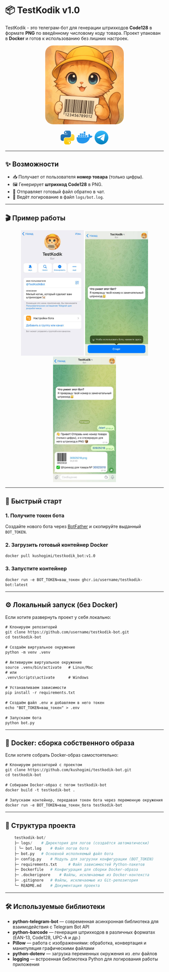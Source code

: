 # 📦 TestKodik v1.0  

TestKodik - это телеграм-бот для генерации штрихкодов **Code128** в формате **PNG** по введённому числовому коду товара.
Проект упакован в **Docker** и готов к использованию без лишних настроек.

<p align="center">
  <img src="docs/banner.png" alt="TestKodik Bot" width="250" style="border-radius:25px;"/>
</p>

<p align="center">
  <svg
    width="50px"
    height="50px"
    viewBox="0 0 32 32"
    fill="none"
    xmlns="http://www.w3.org/2000/svg"
  >
    <path
      fill-rule="evenodd"
      clip-rule="evenodd"
      d="M13.0164 2C10.8193 2 9.03825 3.72453 9.03825 5.85185V8.51852H15.9235V9.25926H5.97814C3.78107 9.25926 2 10.9838 2 13.1111L2 18.8889C2 21.0162 3.78107 22.7407 5.97814 22.7407H8.27322V19.4815C8.27322 17.3542 10.0543 15.6296 12.2514 15.6296H19.5956C21.4547 15.6296 22.9617 14.1704 22.9617 12.3704V5.85185C22.9617 3.72453 21.1807 2 18.9836 2H13.0164ZM12.0984 6.74074C12.8589 6.74074 13.4754 6.14378 13.4754 5.40741C13.4754 4.67103 12.8589 4.07407 12.0984 4.07407C11.3378 4.07407 10.7213 4.67103 10.7213 5.40741C10.7213 6.14378 11.3378 6.74074 12.0984 6.74074Z"
      fill="url(#paint0_linear_87_8204)"
    />
    <path
      fill-rule="evenodd"
      clip-rule="evenodd"
      d="M18.9834 30C21.1805 30 22.9616 28.2755 22.9616 26.1482V23.4815L16.0763 23.4815L16.0763 22.7408L26.0217 22.7408C28.2188 22.7408 29.9998 21.0162 29.9998 18.8889V13.1111C29.9998 10.9838 28.2188 9.25928 26.0217 9.25928L23.7266 9.25928V12.5185C23.7266 14.6459 21.9455 16.3704 19.7485 16.3704L12.4042 16.3704C10.5451 16.3704 9.03809 17.8296 9.03809 19.6296L9.03809 26.1482C9.03809 28.2755 10.8192 30 13.0162 30H18.9834ZM19.9015 25.2593C19.1409 25.2593 18.5244 25.8562 18.5244 26.5926C18.5244 27.329 19.1409 27.9259 19.9015 27.9259C20.662 27.9259 21.2785 27.329 21.2785 26.5926C21.2785 25.8562 20.662 25.2593 19.9015 25.2593Z"
      fill="url(#paint1_linear_87_8204)"
    />
    <defs>
      <linearGradient
        id="paint0_linear_87_8204"
        x1="12.4809"
        y1="2"
        x2="12.4809"
        y2="22.7407"
        gradientUnits="userSpaceOnUse"
      >
        <stop stop-color="#327EBD" />
        <stop offset="1" stop-color="#1565A7" />
      </linearGradient>
      <linearGradient
        id="paint1_linear_87_8204"
        x1="19.519"
        y1="9.25928"
        x2="19.519"
        y2="30"
        gradientUnits="userSpaceOnUse"
      >
        <stop stop-color="#FFDA4B" />
        <stop offset="1" stop-color="#F9C600" />
      </linearGradient>
    </defs>
  </svg>
  <svg
    width="50px"
    height="50px"
    viewBox="0 0 16 16"
    xmlns="http://www.w3.org/2000/svg"
    fill="none"
  >
    <path
      fill="#2396ED"
      d="M12.342 4.536l.15-.227.262.159.116.083c.28.216.869.768.996 1.684.223-.04.448-.06.673-.06.534 0 .893.124 1.097.227l.105.057.068.045.191.156-.066.2a2.044 2.044 0 01-.47.73c-.29.299-.8.652-1.609.698l-.178.005h-.148c-.37.977-.867 2.078-1.702 3.066a7.081 7.081 0 01-1.74 1.488 7.941 7.941 0 01-2.549.968c-.644.125-1.298.187-1.953.185-1.45 0-2.73-.288-3.517-.792-.703-.449-1.243-1.182-1.606-2.177a8.25 8.25 0 01-.461-2.83.516.516 0 01.432-.516l.068-.005h10.54l.092-.007.149-.016c.256-.034.646-.11.92-.27-.328-.543-.421-1.178-.268-1.854a3.3 3.3 0 01.3-.81l.108-.187zM2.89 5.784l.04.007a.127.127 0 01.077.082l.006.04v1.315l-.006.041a.127.127 0 01-.078.082l-.039.006H1.478a.124.124 0 01-.117-.088l-.007-.04V5.912l.007-.04a.127.127 0 01.078-.083l.039-.006H2.89zm1.947 0l.039.007a.127.127 0 01.078.082l.006.04v1.315l-.007.041a.127.127 0 01-.078.082l-.039.006H3.424a.125.125 0 01-.117-.088L3.3 7.23V5.913a.13.13 0 01.085-.123l.039-.007h1.413zm1.976 0l.039.007a.127.127 0 01.077.082l.007.04v1.315l-.007.041a.127.127 0 01-.078.082l-.039.006H5.4a.124.124 0 01-.117-.088l-.006-.04V5.912l.006-.04a.127.127 0 01.078-.083l.039-.006h1.413zm1.952 0l.039.007a.127.127 0 01.078.082l.007.04v1.315a.13.13 0 01-.085.123l-.04.006H7.353a.124.124 0 01-.117-.088l-.006-.04V5.912l.006-.04a.127.127 0 01.078-.083l.04-.006h1.412zm1.97 0l.039.007a.127.127 0 01.078.082l.006.04v1.315a.13.13 0 01-.085.123l-.039.006H9.322a.124.124 0 01-.117-.088l-.006-.04V5.912l.006-.04a.127.127 0 01.078-.083l.04-.006h1.411zM4.835 3.892l.04.007a.127.127 0 01.077.081l.007.041v1.315a.13.13 0 01-.085.123l-.039.007H3.424a.125.125 0 01-.117-.09l-.007-.04V4.021a.13.13 0 01.085-.122l.039-.007h1.412zm1.976 0l.04.007a.127.127 0 01.077.081l.007.041v1.315a.13.13 0 01-.085.123l-.039.007H5.4a.125.125 0 01-.117-.09l-.006-.04V4.021l.006-.04a.127.127 0 01.078-.082l.039-.007h1.412zm1.953 0c.054 0 .1.037.117.088l.007.041v1.315a.13.13 0 01-.085.123l-.04.007H7.353a.125.125 0 01-.117-.09l-.006-.04V4.021l.006-.04a.127.127 0 01.078-.082l.04-.007h1.412zm0-1.892c.054 0 .1.037.117.088l.007.04v1.316a.13.13 0 01-.085.123l-.04.006H7.353a.124.124 0 01-.117-.088l-.006-.04V2.128l.006-.04a.127.127 0 01.078-.082L7.353 2h1.412z"
    />
  </svg>
  <svg
    width="50px"
    height="50px"
    viewBox="0 0 32 32"
    fill="none"
    xmlns="http://www.w3.org/2000/svg"
  >
    <circle cx="16" cy="16" r="14" fill="url(#paint0_linear_87_7225)" />
    <path
      d="M22.9866 10.2088C23.1112 9.40332 22.3454 8.76755 21.6292 9.082L7.36482 15.3448C6.85123 15.5703 6.8888 16.3483 7.42147 16.5179L10.3631 17.4547C10.9246 17.6335 11.5325 17.541 12.0228 17.2023L18.655 12.6203C18.855 12.4821 19.073 12.7665 18.9021 12.9426L14.1281 17.8646C13.665 18.3421 13.7569 19.1512 14.314 19.5005L19.659 22.8523C20.2585 23.2282 21.0297 22.8506 21.1418 22.1261L22.9866 10.2088Z"
      fill="white"
    />
    <defs>
      <linearGradient
        id="paint0_linear_87_7225"
        x1="16"
        y1="2"
        x2="16"
        y2="30"
        gradientUnits="userSpaceOnUse"
      >
        <stop stop-color="#37BBFE" />
        <stop offset="1" stop-color="#007DBB" />
      </linearGradient>
    </defs>
  </svg>
</p>


---

## ✨ Возможности  

- 📥 Получает от пользователя **номер товара** (только цифры).  
- 🖼 Генерирует **штрихкод Code128** в PNG.  
- 📄 Отправляет готовый файл обратно в чат.  
- 📝 Ведёт логирование в файл `logs/bot.log`.  

---

## 🎬 Пример работы  

<p align="center">
    <img src="docs/demo1.jpg" alt="Пример работы бота" width="200"/>
    <img src="docs/demo2.jpg" alt="Пример работы бота" width="200"/>
    <img src="docs/demo3.jpg" alt="Пример работы бота" width="200"/>
</p>
 

---

## 🚀 Быстрый старт  

### 1. Получите токен бота  
Создайте нового бота через [BotFather](https://t.me/BotFather) и скопируйте выданный `BOT_TOKEN`.  

### 2. Загрузить готовый контейнер Docker

    docker pull kushogimi/testkodik_bot:v1.0

### 3. Запустите контейнер

    docker run -e BOT_TOKEN=ваш_токен ghcr.io/username/testkodik-bot:latest
    
---

## ⚙️ Локальный запуск (без Docker)

Если хотите развернуть проект у себя локально:

    # Клонируем репозиторий
    git clone https://github.com/username/testkodik-bot.git
    cd testkodik-bot
    
    # Создаём виртуальное окружение
    python -m venv .venv
    
    # Активируем виртуальное окружение
    source .venv/bin/activate   # Linux/Mac
    # или
    .venv\Scripts\activate      # Windows
    
    # Устанавливаем зависимости
    pip install -r requirements.txt
    
    # Создаём файл .env и добавляем в него токен
    echo "BOT_TOKEN=ваш_токен" > .env
    
    # Запускаем бота
    python bot.py

---

## 🐳 Docker: сборка собственного образа

Если хотите собрать Docker-образ самостоятельно:

    # Клонируем репозиторий с проектом
    git clone https://github.com/kushogimi/testkodik-bot.git
    cd testkodik-bot
    
    # Собираем Docker-образ с тегом testkodik-bot
    docker build -t testkodik-bot .
    
    # Запускаем контейнер, передавая токен бота через переменную окружения
    docker run -e BOT_TOKEN=ваш_токен_бота testkodik-bot

---

## 📂 Структура проекта
```python
    testkodik-bot/
    ├─ logs/    # Директория для логов (создаётся автоматически)
    │ └─ bot.log    # Файл логов бота
    ├─ bot.py   # Основной исполняемый файл бота
    ├─ config.py    # Модуль для загрузки конфигурации (BOT_TOKEN)
    ├─ requirements.txt     # Файл зависимостей Python-пакетов
    ├─ Dockerfile   # Конфигурация для сборки Docker-образа
    ├─ .dockerignore    # Файлы, исключаемые из Docker-контекста
    ├─ .gitignore   # Файлы, исключаемые из Git-репозитория
    └─ README.md    # Документация проекта
```

---

## 🛠 Используемые библиотеки

- **python-telegram-bot** — современная асинхронная библиотека для взаимодействия с Telegram Bot API
- **python-barcode** — генерация штрихкодов в различных форматах (EAN-13, Code128, UPC-A и др.)
- **Pillow** — работа с изображениями: обработка, конвертация и манипуляция графическими файлами
- **python-dotenv** — загрузка переменных окружения из .env файлов
- **logging** — встроенная библиотека Python для логирования работы приложения

